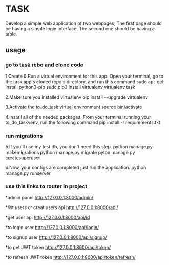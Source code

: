 # TASK 

Develop a simple web application of two webpages, The first page should be having a simple login interface, The second one should be having a table.

## usage

### go to task rebo and clone code

1.Create & Run a virtual environment for this app.
    Open your terminal, go to the task app's cloned repo's directory, and run this command
    sudo apt-get install python3-pip
    sudo pip3 install virtualenv
    virtualenv task

2.Make sure you installed virtualenv
    pip install --upgrade virtualenv

3.Activate the to_do_task virtual environment
    source bin/activate

4.Install all of the needed packages.
    From your terminal running your to_do_taskvenv, run the following command
    pip install -r requirements.txt

### run migrations
5.If you'll use my test db, you don't need this step.
    python manage.py makemigrations
    python manage.py migrate
    pyton manage.py createsuperuser


6.Now, your configs are completed just run the application.
    python manage.py runserver


### use this links to router in project
*admin panel
    http://127.0.0.1:8000/admin/

*list users or creat users api
    http://127.0.0.1:8000/api/

*get user api
    http://127.0.0.1:8000/api/id

*to login user 
    http://127.0.0.1:8000/api/login/

*to signup user 
    http://127.0.0.1:8000/api/signup/

*to get JWT token
    http://127.0.0.1:8000/api/token/

*to refresh JWT token
    http://127.0.0.1:8000/api/token/refresh/

    

